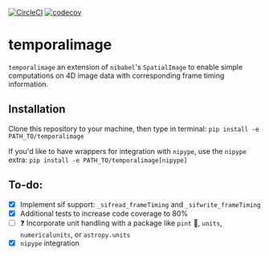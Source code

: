 [![CircleCI](https://circleci.com/gh/bilgelm/temporalimage.svg?style=svg)](https://circleci.com/gh/bilgelm/temporalimage)
[![codecov](https://codecov.io/gh/bilgelm/temporalimage/branch/master/graph/badge.svg)](https://codecov.io/gh/bilgelm/temporalimage)

# temporalimage

`temporalimage` an extension of `nibabel`'s `SpatialImage` to enable simple
computations on 4D image data with corresponding frame timing information.

## Installation
Clone this repository to your machine, then type in terminal:
`pip install -e PATH_TO/temporalimage`

If you'd like to have wrappers for integration with `nipype`, use the `nipype`
extra:
`pip install -e PATH_TO/temporalimage[nipype]`

## To-do:
- [x] Implement sif support: `_sifread_frameTiming` and `_sifwrite_frameTiming`
- [x] Additional tests to increase code coverage to 80%
- [ ] :question: Incorporate unit handling with a package like `pint` :beer:, `units`, `numericalunits`, or `astropy.units`
- [x] `nipype` integration
